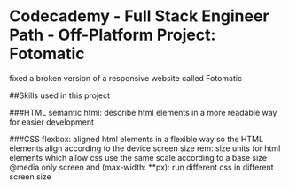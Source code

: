 # Codecademy - Full Stack Engineer Path - Off-Platform Project: Fotomatic
fixed a broken version of a responsive website called Fotomatic

##Skills used in this project

###HTML
semantic html: describe html elements in a more readable way for easier development

###CSS
flexbox: aligned html elements in a flexible way so the HTML elements align according to the device screen size
rem: size units for html elements which allow css use the same scale according to a base size
@media only screen and (max-width: **px): run different css in different screen size
